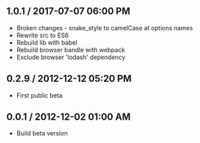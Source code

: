 ## 1.0.1 / 2017-07-07 06:00 PM

  - Broken changes - snake_style to camelCase at options names
  - Rewrite src to ES6
  - Rebuild lib with babel
  - Rebuild browser bandle with webpack
  - Exclude browser 'lodash' dependency

## 0.2.9 / 2012-12-12 05:20 PM

  - First public beta

## 0.0.1 / 2012-12-02 01:00 AM

  - Build beta version